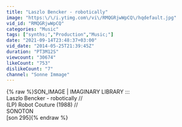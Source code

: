 ```yaml
---
title: "Laszlo Bencker - robotically"
image: "https:\/\/i.ytimg.com\/vi\/RMQGRjwWpCQ\/hqdefault.jpg"
vid_id: "RMQGRjwWpCQ"
categories: "Music"
tags: ["synths;","Production","Music;"]
date: "2021-09-14T23:48:37+03:00"
vid_date: "2014-05-25T21:39:45Z"
duration: "PT3M12S"
viewcount: "30674"
likeCount: "753"
dislikeCount: "7"
channel: "Sonne Immage"
---
```

{% raw %}SON_IMAGE | IMAGINARY LIBRARY :::<br />Laszlo Bencker - robotically //<br />(LP) Robot Couture (1988) //<br />SONOTON<br />[son 295]{% endraw %}
